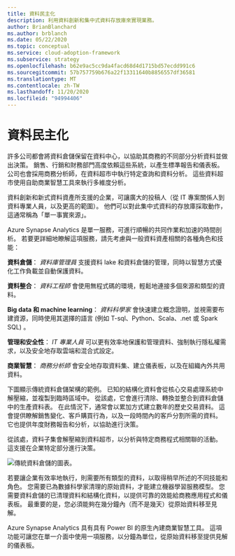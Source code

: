 ```yaml
---
title: 資料民主化
description: 利用資料創新和集中式資料存放庫來實現業務。
author: BrianBlanchard
ms.author: brblanch
ms.date: 05/22/2020
ms.topic: conceptual
ms.service: cloud-adoption-framework
ms.subservice: strategy
ms.openlocfilehash: b62e9ac5cc9da4facd68d4d1715bd57ecdd991c6
ms.sourcegitcommit: 57b757759b676a22f13311640b8856557df36581
ms.translationtype: MT
ms.contentlocale: zh-TW
ms.lasthandoff: 11/20/2020
ms.locfileid: "94994406"
---
```

# <a name="data-democratization"></a>資料民主化

許多公司都會將資料倉儲保留在資料中心，以協助其商務的不同部分分析資料並做出決策。 銷售、行銷和財務部門高度依賴這些系統，以產生標準報告和儀表板。 公司也會採用商務分析師，在資料超市中執行特定查詢和資料分析。 這些資料超市使用自助商業智慧工具來執行多維度分析。

資料創新和新式資料資產所支援的企業，可讓廣大的投稿人（從 IT 專案關係人到資料專業人員，以及更高的範圍）。 他們可以對此集中式資料的存放庫採取動作，這通常稱為「單一事實來源」。

Azure Synapse Analytics 是單一服務，可進行順暢的共同作業和加速的時間剖析。 若要更詳細地瞭解這項服務，請先考慮與一般資料資產相關的各種角色和技能：

**資料倉儲**： _資料庫管理員_ 支援資料 lake 和資料倉儲的管理，同時以智慧方式優化工作負載並自動保護資料。

**資料整合**： _資料工程師_ 會使用無程式碼的環境，輕鬆地連接多個來源和類型的資料。

**Big data 和 machine learning**： _資料科學家_ 會快速建立概念證明，並視需要布建資源，同時使用其選擇的語言 (例如 T-sql、Python、Scala、.net 或 Spark SQL) 。

**管理和安全性**： _IT 專業人員_ 可以更有效率地保護和管理資料、強制執行隱私權需求，以及安全地存取雲端和混合式設定。

**商業智慧**： _商務分析師_ 會安全地存取資料集、建立儀表板，以及在組織內外共用資料。

下圖顯示傳統資料倉儲架構的範例。 已知的結構化資料會從核心交易處理系統中解壓縮，並複製到臨時區域中。 從該處，它會進行清除、轉換並整合到資料倉儲中的生產資料表。 在此情況下，通常會以累加方式建立數年的歷史交易資料。 這會提供瞭解銷售變化、客戶購買行為，以及一段時間內的客戶分割所需的資料。 它也提供年度財務報告和分析，以協助進行決策。

從該處，資料子集會解壓縮到資料超市，以分析與特定商務程式相關聯的活動。 這支援在企業特定部分進行決策。

![傳統資料倉儲的圖表。](../../_images/analytics/the-classic-data-warehouse.png)

若要讓企業有效率地執行，則需要所有類型的資料，以取得稍早所述的不同技能和角色。 您需要已為數據科學家清理的原始資料，才能建立機器學習服務模型。 您需要資料倉儲的已清理資料和結構化資料，以提供可靠的效能給商務應用程式和儀表板。 最重要的是，您必須能夠在幾分鐘內（而不是幾天）從原始資料移至見解。

Azure Synapse Analytics 具有具有 Power BI 的原生內建商業智慧工具。 這項功能可讓您在單一介面中使用一項服務，以分鐘為單位，從原始資料移至提供見解的儀表板。
